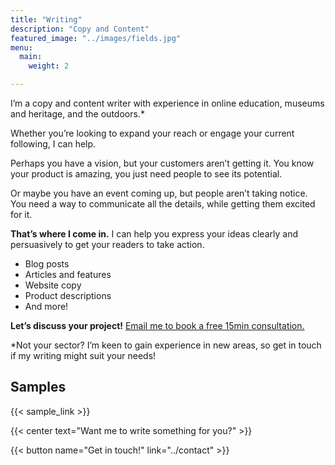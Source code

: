 ```yaml
---
title: "Writing"
description: "Copy and Content"
featured_image: "../images/fields.jpg"
menu:
  main:
    weight: 2

---
```


I’m a copy and content writer with experience in online education, museums and heritage, and the outdoors.*

Whether you’re looking to expand your reach or engage your current following, I can help.

Perhaps you have a vision, but your customers aren’t getting it. You know your product is amazing, you just need people to see its potential.

Or maybe you have an event coming up, but people aren’t taking notice. You need a way to communicate all the details, while getting them excited for it.

**That’s where I come in.** I can help you express your ideas clearly and persuasively to get your readers to take action.

- Blog posts
- Articles and features
- Website copy
- Product descriptions
- And more!

**Let’s discuss your project!** [Email me to book a free 15min consultation.](../contact)

*Not your sector? I’m keen to gain experience in new areas, so get in touch if my writing might suit your needs!

## Samples

{{< sample_link >}}

{{< center text="Want me to write something for you?" >}}

{{< button name="Get in touch!" link="../contact" >}}